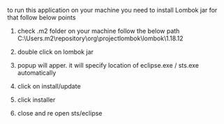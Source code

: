to run this application on your machine you need to install Lombok jar for that follow below points
1. check .m2 folder on your machine follow the below path
 C:\Users\.m2\repository\org\projectlombok\lombok\1.18.12
 
 2. double click on lombok jar
 3. popup will apper. it will specify location of eclipse.exe / sts.exe automatically
 4. click on install/update
 5. click installer 
 6. close and re open sts/eclipse
 
